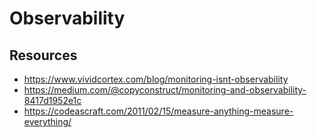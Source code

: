 # Observability

## Resources

* https://www.vividcortex.com/blog/monitoring-isnt-observability
* https://medium.com/@copyconstruct/monitoring-and-observability-8417d1952e1c
* https://codeascraft.com/2011/02/15/measure-anything-measure-everything/